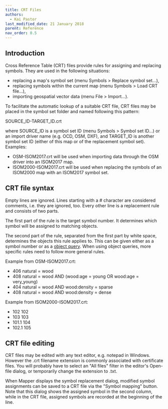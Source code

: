 ```yaml
---
title: CRT Files
authors:
  - Kai Pastor
last_modified_date: 21 January 2018
parent: Reference
nav_order: 0.5
---
```


## Introduction

Cross Reference Table (CRT) files provide rules for assigning and replacing symbols.
They are used in the following situations:

 - replacing a map's symbol set (menu Symbols > Replace symbol set...),
 - replacing symbols within the current map (menu Symbols > Load CRT file...),
 - importing geospatial vector data (menu File > Import...).

To facilitate the automatic lookup of a suitable CRT file, CRT files may be placed in the symbol set folder
and named following this pattern:

SOURCE_ID-TARGET_ID.crt

where SOURCE_ID is a symbol set ID (menu Symbols > Symbol set ID...) or an import driver name (e.g. OCD, OSM, DXF),
and TARGET_ID is another symbol set ID (either of this map or of the replacement symbol set).
Examples:

 - OSM-ISOM2017.crt will be used when importing data through the OSM driver into an ISOM2017 map.
 - ISOM2000-ISOM2017.crt will be used when replacing the symbols of an ISOM2000 map with an ISOM2017 symbol set.


## CRT file syntax

Empty lines are ignored. Lines starting with a # character are considered comments, i.e. they are ignored, too.
Every other line is a replacement rule and consists of two parts.

The first part of the rule is the target symbol number. It determines which symbol will be assigned to matching objects.

The second part of the rule, separated from the first part by white space, determines the objects this rule applies to.
This can be given either as a symbol number or as a [object query](find_objects.md#advanced-query-language).
When using object queries, more specific rules need to follow more general rules.

Example from OSM-ISOM2017.crt:

 - 406    natural = wood
 - 408    natural = wood AND (wood:age = young OR wood:age = very_young)
 - 404    natural = wood AND wood:density = sparse
 - 408    natural = wood AND wood:density = dense

Example from ISOM2000-ISOM2017.crt:

 - 102       102
 - 103       103
 - 101.1     104
 - 102.1     105



## CRT file editing

CRT files may be edited with any text editor, e.g. notepad in Windows.
However the .crt filename extension is commonly associated with certificate files.
You will probably have to select an "All files" filter in the editor's Open-file dialog,
or temporarily change the extension to .txt.

When Mapper displays the symbol replacement dialog, modified symbol assignments can be saved to a CRT file via the "Symbol mapping" button.
Note that this dialog shows the assigned symbol in the second column, while in the CRT file, assigned symbols are recorded at the beginning of the line.

